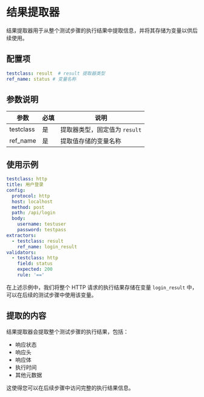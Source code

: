 # 结果提取器

结果提取器用于从整个测试步骤的执行结果中提取信息，并将其存储为变量以供后续使用。

## 配置项

```yaml
testclass: result  # result 提取器类型
ref_name: status # 变量名称
```

## 参数说明

| 参数        | 必填 | 说明                  |
|-----------|----|---------------------|
| testclass | 是  | 提取器类型，固定值为 `result` |
| ref_name  | 是  | 提取值存储的变量名称          |

## 使用示例

```yaml
testclass: http
title: 用户登录
config:
  protocol: http
  host: localhost
  method: post
  path: /api/login
  body:
    username: testuser
    password: testpass
extractors:
  - testclass: result
    ref_name: login_result
validators:
  - testclass: http
    field: status
    expected: 200
    rule: '=='
```

在上述示例中，我们将整个 HTTP 请求的执行结果存储在变量 `login_result` 中，可以在后续的测试步骤中使用该变量。

## 提取的内容

结果提取器会提取整个测试步骤的执行结果，包括：

- 响应状态
- 响应头
- 响应体
- 执行时间
- 其他元数据

这使得您可以在后续步骤中访问完整的执行结果信息。